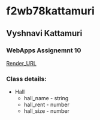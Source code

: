 # f2wb78kattamuri
## Vyshnavi Kattamuri
### WebApps Assignemnt 10

[Render_URL](https://f2wb78kattamuri.onrender.com/)

### Class details:
* Hall
    * hall_name - string
    * hall_rent - number
    * hall_size - number